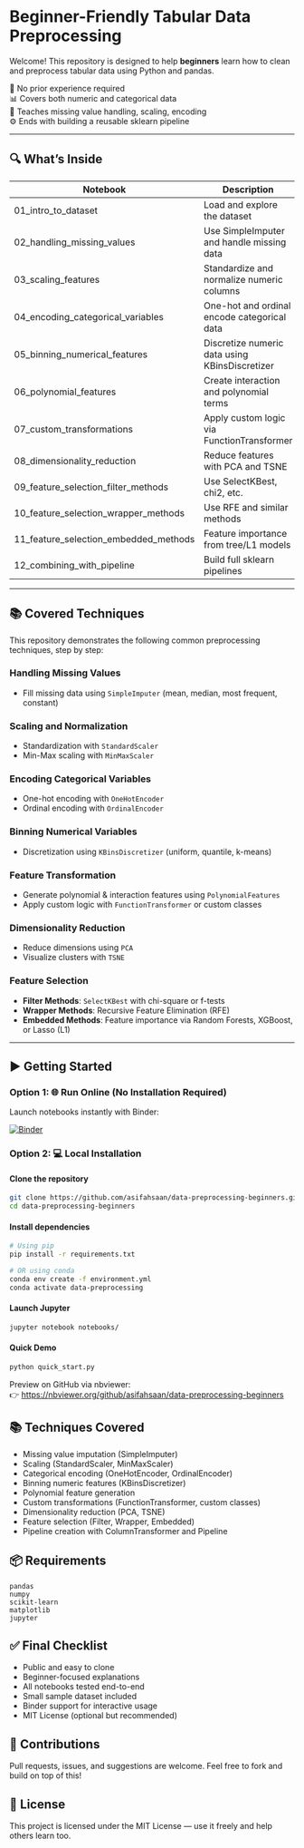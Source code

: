 # Beginner-Friendly Tabular Data Preprocessing

Welcome! This repository is designed to help **beginners** learn how to clean and preprocess tabular data using Python and pandas.

👶 No prior experience required  
📊 Covers both numeric and categorical data  
🔁 Teaches missing value handling, scaling, encoding  
⚙️ Ends with building a reusable sklearn pipeline  

---

## 🔍 What’s Inside

| Notebook                            | Description                                  |
|------------------------------------|----------------------------------------------|
| 01_intro_to_dataset                | Load and explore the dataset                 |
| 02_handling_missing_values         | Use SimpleImputer and handle missing data    |
| 03_scaling_features                | Standardize and normalize numeric columns    |
| 04_encoding_categorical_variables | One-hot and ordinal encode categorical data  |
| 05_binning_numerical_features      | Discretize numeric data using KBinsDiscretizer |
| 06_polynomial_features             | Create interaction and polynomial terms      |
| 07_custom_transformations          | Apply custom logic via FunctionTransformer   |
| 08_dimensionality_reduction        | Reduce features with PCA and TSNE            |
| 09_feature_selection_filter_methods | Use SelectKBest, chi2, etc.                 |
| 10_feature_selection_wrapper_methods| Use RFE and similar methods                 |
| 11_feature_selection_embedded_methods| Feature importance from tree/L1 models    |
| 12_combining_with_pipeline         | Build full sklearn pipelines                 |

---

## 📚 Covered Techniques

This repository demonstrates the following common preprocessing techniques, step by step:

### Handling Missing Values
- Fill missing data using `SimpleImputer` (mean, median, most frequent, constant)

### Scaling and Normalization
- Standardization with `StandardScaler`
- Min-Max scaling with `MinMaxScaler`

### Encoding Categorical Variables
- One-hot encoding with `OneHotEncoder`
- Ordinal encoding with `OrdinalEncoder`

### Binning Numerical Variables
- Discretization using `KBinsDiscretizer` (uniform, quantile, k-means)

### Feature Transformation
- Generate polynomial & interaction features using `PolynomialFeatures`
- Apply custom logic with `FunctionTransformer` or custom classes

### Dimensionality Reduction
- Reduce dimensions using `PCA`
- Visualize clusters with `TSNE`

### Feature Selection
- **Filter Methods**: `SelectKBest` with chi-square or f-tests
- **Wrapper Methods**: Recursive Feature Elimination (RFE)
- **Embedded Methods**: Feature importance via Random Forests, XGBoost, or Lasso (L1)

---

## ▶️ Getting Started

### Option 1: 🌐 Run Online (No Installation Required)
Launch notebooks instantly with Binder:

[![Binder](https://mybinder.org/badge_logo.svg)](https://mybinder.org/v2/gh/asifahsaan/data-preprocessing-beginners/main)

### Option 2: 💻 Local Installation

#### Clone the repository
```bash
git clone https://github.com/asifahsaan/data-preprocessing-beginners.git
cd data-preprocessing-beginners
```

#### Install dependencies
```bash
# Using pip
pip install -r requirements.txt

# OR using conda
conda env create -f environment.yml
conda activate data-preprocessing
```

#### Launch Jupyter
```bash
jupyter notebook notebooks/
```

#### Quick Demo
```bash
python quick_start.py
```


Preview on GitHub via nbviewer: <br>
👉 https://nbviewer.org/github/asifahsaan/data-preprocessing-beginners

## 📚 Techniques Covered
- Missing value imputation (SimpleImputer)
- Scaling (StandardScaler, MinMaxScaler)
- Categorical encoding (OneHotEncoder, OrdinalEncoder)
- Binning numeric features (KBinsDiscretizer)
- Polynomial feature generation
- Custom transformations (FunctionTransformer, custom classes)
- Dimensionality reduction (PCA, TSNE)
- Feature selection (Filter, Wrapper, Embedded)
- Pipeline creation with ColumnTransformer and Pipeline

## 📦 Requirements
```
pandas
numpy
scikit-learn
matplotlib
jupyter
```

## ✅ Final Checklist
 - Public and easy to clone
 - Beginner-focused explanations
 - All notebooks tested end-to-end
 - Small sample dataset included
 - Binder support for interactive usage
 - MIT License (optional but recommended)

## 🙌 Contributions
Pull requests, issues, and suggestions are welcome. Feel free to fork and build on top of this!

## 📜 License
This project is licensed under the MIT License — use it freely and help others learn too.
